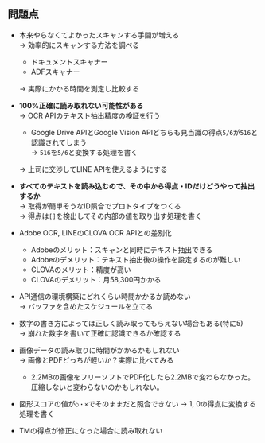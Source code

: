 ## 問題点
- 本来やらなくてよかったスキャンする手間が増える  
→ 効率的にスキャンする方法を調べる  
  - ドキュメントスキャナー
  - ADFスキャナー  

  → 実際にかかる時間を測定し比較する

- **100%正確に読み取れない可能性がある**  
→ OCR APIのテキスト抽出精度の検証を行う
  - Google Drive APIとGoogle Vision APIどちらも見当識の得点`5/6`が`516`と認識されてしまう  
  → `516`を`5/6`と変換する処理を書く  

  → 上司に交渉してLINE APIを使えるようにする  

- **すべてのテキストを読み込むので、その中から得点・IDだけどうやって抽出するか**  
→ 取得が簡単そうなID照合でプロトタイプをつくる  
→ 得点は`[]`を検出してその内部の値を取り出す処理を書く

- Adobe OCR, LINEのCLOVA OCR APIとの差別化
  - Adobeのメリット：スキャンと同時にテキスト抽出できる
  - Adobeのデメリット：テキスト抽出後の操作を設定するのが難しい
  - CLOVAのメリット：精度が高い
  - CLOVAのデメリット：月58,300円かかる  

- API通信の環境構築にどれくらい時間かかるか読めない  
→ バッファを含めたスケジュールを立てる
- 数字の書き方によっては正しく読み取ってもらえない場合もある(特に5)  
→ 崩れた数字を書いて正確に認識できるか確認する
- 画像データの読み取りに時間がかかるかもしれない  
→ 画像とPDFどっちが軽いか？実際に比べてみる
  - 2.2MBの画像をフリーソフトでPDF化したら2.2MBで変わらなかった。圧縮しないと変わらないのかもしれない。
- 図形スコアの値が`○・×`でそのままだと照合できない
→ 1, 0の得点に変換する処理を書く
- TMの得点が修正になった場合に読み取れない